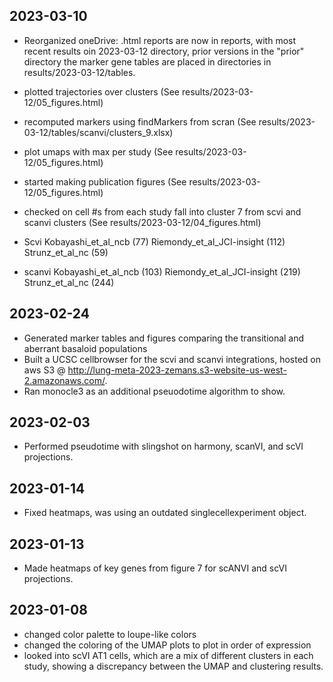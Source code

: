 
## 2023-03-10
  - Reorganized oneDrive:
  .html reports are now in reports, with most recent results oin 2023-03-12 directory, prior versions in the "prior" directory
  the marker gene tables are placed in directories in results/2023-03-12/tables. 
  
  - plotted trajectories over clusters (See results/2023-03-12/05_figures.html)
  - recomputed markers using findMarkers from scran (See results/2023-03-12/tables/scanvi/clusters_9.xlsx)
  - plot umaps with max per study (See results/2023-03-12/05_figures.html)
  - started making publication figures (See results/2023-03-12/05_figures.html)
  - checked on cell #s from each study fall into cluster 7 from scvi and scanvi clusters (See results/2023-03-12/04_figures.html)
  
  - Scvi  Kobayashi_et_al_ncb (77) Riemondy_et_al_JCI-insight (112) Strunz_et_al_nc (59)
                  
  - scanvi Kobayashi_et_al_ncb (103) Riemondy_et_al_JCI-insight (219) Strunz_et_al_nc (244)
  
## 2023-02-24
  - Generated marker tables and figures comparing the transitional and aberrant basaloid populations
  - Built a UCSC cellbrowser for the scvi and scanvi integrations, hosted on aws S3 @  http://lung-meta-2023-zemans.s3-website-us-west-2.amazonaws.com/. 
  - Ran monocle3 as an additional pseuodotime algorithm to show.
  
## 2023-02-03
  - Performed pseudotime with slingshot on harmony, scanVI, and scVI projections. 

## 2023-01-14
  - Fixed heatmaps, was using an outdated singlecellexperiment object. 
  
## 2023-01-13
  - Made heatmaps of key genes from figure 7 for scANVI and scVI projections. 
  
## 2023-01-08
  - changed color palette to loupe-like colors
  - changed the coloring of the UMAP plots to plot in order of expression
  - looked into scVI AT1 cells, which are a mix of different clusters in each study,
    showing a discrepancy between the UMAP and clustering results.
